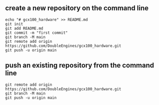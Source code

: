 ## create a new repository on the command line
```
echo "# gcx100_hardware" >> README.md
git init
git add README.md
git commit -m "first commit"
git branch -M main
git remote add origin https://github.com/DoubleEngines/gcx100_hardware.git
git push -u origin main
```


## push an existing repository from the command line

```
git remote add origin https://github.com/DoubleEngines/gcx100_hardware.git
git branch -M main
git push -u origin main
```